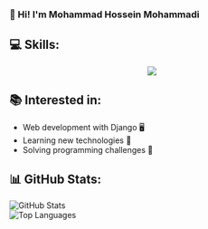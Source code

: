 ### 👋 Hi! I'm Mohammad Hossein Mohammadi

## 💻 **Skills**: 
<p align="center">
  <a href="#">
    <img src="https://simpleskill.icons.workers.dev/svg?i=python,django,postgresql,git,linux,celery,redis,pytest&theme=dark" />
  </a>
</p>

## 📚 **Interested in:**  
- Web development with Django 🖥️  
- Learning new technologies 📖  
- Solving programming challenges 🎯  

## 📊 **GitHub Stats:**  
![GitHub Stats](https://github-readme-stats.vercel.app/api?username=MohammadHossein007&show_icons=true&theme=dark)  
![Top Languages](https://github-readme-stats.vercel.app/api/top-langs/?username=MohammadHossein007&layout=compact&theme=dark)  
